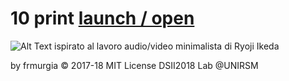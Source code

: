 
# 10 print [launch / open](https://rawcdn.githack.com/frmurgia/10_print_variation/996bda0df5ac4d28c23708d77b84bf78acb184cd/index.html)
![Alt Text](https://github.com/frmurgia/Img/blob/master/10%20print.png?raw=true)
ispirato al lavoro audio/video minimalista
di Ryoji Ikeda

by frmurgia © 2017-18 MIT License
DSII2018 Lab @UNIRSM
